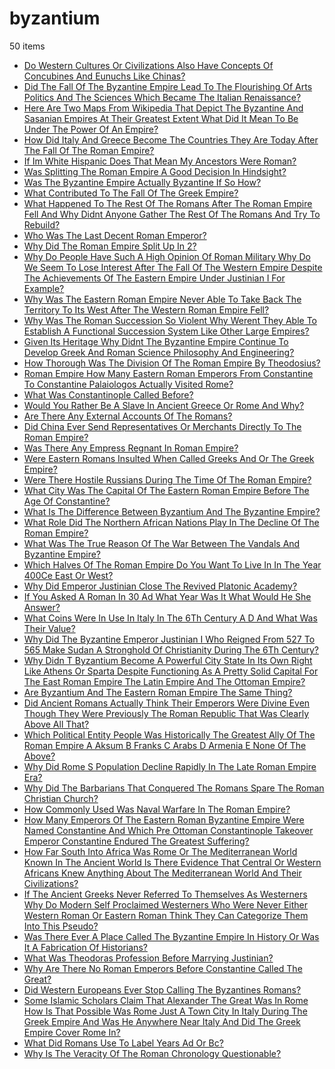 # byzantium
50 items

* [Do Western Cultures Or Civilizations Also Have Concepts Of Concubines And Eunuchs Like Chinas?](../2014/do-western-cultures-or-civilizations-also-have-concepts-of-concubines-and-eunuchs-like-chinas.md)
* [Did The Fall Of The Byzantine Empire Lead To The Flourishing Of Arts Politics And The Sciences Which Became The Italian Renaissance?](../2015/did-the-fall-of-the-byzantine-empire-lead-to-the-flourishing-of-arts-politics-and-the-sciences-which-became-the-italian-renaissance.md)
* [Here Are Two Maps From Wikipedia That Depict The Byzantine And Sasanian Empires At Their Greatest Extent What Did It Mean To Be Under The Power Of An Empire?](../2015/here-are-two-maps-from-wikipedia-that-depict-the-byzantine-and-sasanian-empires-at-their-greatest-extent-what-did-it-mean-to-be-under-the-power-of-an-empire.md)
* [How Did Italy And Greece Become The Countries They Are Today After The Fall Of The Roman Empire?](../2015/how-did-italy-and-greece-become-the-countries-they-are-today-after-the-fall-of-the-roman-empire.md)
* [If Im White Hispanic Does That Mean My Ancestors Were Roman?](../2015/if-im-white-hispanic-does-that-mean-my-ancestors-were-roman.md)
* [Was Splitting The Roman Empire A Good Decision In Hindsight?](../2015/was-splitting-the-roman-empire-a-good-decision-in-hindsight.md)
* [Was The Byzantine Empire Actually Byzantine If So How?](../2015/was-the-byzantine-empire-actually-byzantine-if-so-how.md)
* [What Contributed To The Fall Of The Greek Empire?](../2015/what-contributed-to-the-fall-of-the-greek-empire.md)
* [What Happened To The Rest Of The Romans After The Roman Empire Fell And Why Didnt Anyone Gather The Rest Of The Romans And Try To Rebuild?](../2015/what-happened-to-the-rest-of-the-romans-after-the-roman-empire-fell-and-why-didnt-anyone-gather-the-rest-of-the-romans-and-try-to-rebuild.md)
* [Who Was The Last Decent Roman Emperor?](../2015/who-was-the-last-decent-roman-emperor.md)
* [Why Did The Roman Empire Split Up In 2?](../2015/why-did-the-roman-empire-split-up-in-2.md)
* [Why Do People Have Such A High Opinion Of Roman Military Why Do We Seem To Lose Interest After The Fall Of The Western Empire Despite The Achievements Of The Eastern Empire Under Justinian I For Example?](../2015/why-do-people-have-such-a-high-opinion-of-roman-military-why-do-we-seem-to-lose-interest-after-the-fall-of-the-western-empire-despite-the-achievements-of-the-eastern-empire-under-justinian-i-for-example.md)
* [Why Was The Eastern Roman Empire Never Able To Take Back The Territory To Its West After The Western Roman Empire Fell?](../2015/why-was-the-eastern-roman-empire-never-able-to-take-back-the-territory-to-its-west-after-the-western-roman-empire-fell.md)
* [Why Was The Roman Succession So Violent Why Werent They Able To Establish A Functional Succession System Like Other Large Empires?](../2015/why-was-the-roman-succession-so-violent-why-werent-they-able-to-establish-a-functional-succession-system-like-other-large-empires.md)
* [Given Its Heritage Why Didnt The Byzantine Empire Continue To Develop Greek And Roman Science Philosophy And Engineering?](../2016/given-its-heritage-why-didnt-the-byzantine-empire-continue-to-develop-greek-and-roman-science-philosophy-and-engineering.md)
* [How Thorough Was The Division Of The Roman Empire By Theodosius?](../2016/how-thorough-was-the-division-of-the-roman-empire-by-theodosius.md)
* [Roman Empire How Many Eastern Roman Emperors From Constantine To Constantine Palaiologos Actually Visited Rome?](../2016/roman-empire-how-many-eastern-roman-emperors-from-constantine-to-constantine-palaiologos-actually-visited-rome.md)
* [What Was Constantinople Called Before?](../2016/what-was-constantinople-called-before.md)
* [Would You Rather Be A Slave In Ancient Greece Or Rome And Why?](../2016/would-you-rather-be-a-slave-in-ancient-greece-or-rome-and-why.md)
* [Are There Any External Accounts Of The Romans?](../2017/are-there-any-external-accounts-of-the-romans.md)
* [Did China Ever Send Representatives Or Merchants Directly To The Roman Empire?](../2017/did-china-ever-send-representatives-or-merchants-directly-to-the-roman-empire.md)
* [Was There Any Empress Regnant In Roman Empire?](../2017/was-there-any-empress-regnant-in-roman-empire.md)
* [Were Eastern Romans Insulted When Called Greeks And Or The Greek Empire?](../2017/were-eastern-romans-insulted-when-called-greeks-and-or-the-greek-empire.md)
* [Were There Hostile Russians During The Time Of The Roman Empire?](../2017/were-there-hostile-russians-during-the-time-of-the-roman-empire.md)
* [What City Was The Capital Of The Eastern Roman Empire Before The Age Of Constantine?](../2017/what-city-was-the-capital-of-the-eastern-roman-empire-before-the-age-of-constantine.md)
* [What Is The Difference Between Byzantium And The Byzantine Empire?](../2017/what-is-the-difference-between-byzantium-and-the-byzantine-empire.md)
* [What Role Did The Northern African Nations Play In The Decline Of The Roman Empire?](../2017/what-role-did-the-northern-african-nations-play-in-the-decline-of-the-roman-empire.md)
* [What Was The True Reason Of The War Between The Vandals And Byzantine Empire?](../2017/what-was-the-true-reason-of-the-war-between-the-vandals-and-byzantine-empire.md)
* [Which Halves Of The Roman Empire Do You Want To Live In In The Year 400Ce East Or West?](../2017/which-halves-of-the-roman-empire-do-you-want-to-live-in-in-the-year-400ce-east-or-west.md)
* [Why Did Emperor Justinian Close The Revived Platonic Academy?](../2017/why-did-emperor-justinian-close-the-revived-platonic-academy.md)
* [If You Asked A Roman In 30 Ad What Year Was It What Would He She Answer?](../2018/if-you-asked-a-roman-in-30-ad-what-year-was-it-what-would-he-she-answer.md)
* [What Coins Were In Use In Italy In The 6Th Century A D And What Was Their Value?](../2018/what-coins-were-in-use-in-italy-in-the-6th-century-a-d-and-what-was-their-value.md)
* [Why Did The Byzantine Emperor Justinian I Who Reigned From 527 To 565 Make Sudan A Stronghold Of Christianity During The 6Th Century?](../2018/why-did-the-byzantine-emperor-justinian-i-who-reigned-from-527-to-565-make-sudan-a-stronghold-of-christianity-during-the-6th-century.md)
* [Why Didn T Byzantium Become A Powerful City State In Its Own Right Like Athens Or Sparta Despite Functioning As A Pretty Solid Capital For The East Roman Empire The Latin Empire And The Ottoman Empire?](../2018/why-didn-t-byzantium-become-a-powerful-city-state-in-its-own-right-like-athens-or-sparta-despite-functioning-as-a-pretty-solid-capital-for-the-east-roman-empire-the-latin-empire-and-the-ottoman-empire.md)
* [Are Byzantium And The Eastern Roman Empire The Same Thing?](../2019/are-byzantium-and-the-eastern-roman-empire-the-same-thing.md)
* [Did Ancient Romans Actually Think Their Emperors Were Divine Even Though They Were Previously The Roman Republic That Was Clearly Above All That?](../2019/did-ancient-romans-actually-think-their-emperors-were-divine-even-though-they-were-previously-the-roman-republic-that-was-clearly-above-all-that.md)
* [Which Political Entity People Was Historically The Greatest Ally Of The Roman Empire A Aksum B Franks C Arabs D Armenia E None Of The Above?](../2019/which-political-entity-people-was-historically-the-greatest-ally-of-the-roman-empire-a-aksum-b-franks-c-arabs-d-armenia-e-none-of-the-above.md)
* [Why Did Rome S Population Decline Rapidly In The Late Roman Empire Era?](../2019/why-did-rome-s-population-decline-rapidly-in-the-late-roman-empire-era.md)
* [Why Did The Barbarians That Conquered The Romans Spare The Roman Christian Church?](../2019/why-did-the-barbarians-that-conquered-the-romans-spare-the-roman-christian-church.md)
* [How Commonly Used Was Naval Warfare In The Roman Empire?](../2020/how-commonly-used-was-naval-warfare-in-the-roman-empire.md)
* [How Many Emperors Of The Eastern Roman Byzantine Empire Were Named Constantine And Which Pre Ottoman Constantinople Takeover Emperor Constantine Endured The Greatest Suffering?](../2020/how-many-emperors-of-the-eastern-roman-byzantine-empire-were-named-constantine-and-which-pre-ottoman-constantinople-takeover-emperor-constantine-endured-the-greatest-suffering.md)
* [How Far South Into Africa Was Rome Or The Mediterranean World Known In The Ancient World Is There Evidence That Central Or Western Africans Knew Anything About The Mediterranean World And Their Civilizations?](../2021/how-far-south-into-africa-was-rome-or-the-mediterranean-world-known-in-the-ancient-world-is-there-evidence-that-central-or-western-africans-knew-anything-about-the-mediterranean-world-and-their-civilizations.md)
* [If The Ancient Greeks Never Referred To Themselves As Westerners Why Do Modern Self Proclaimed Westerners Who Were Never Either Western Roman Or Eastern Roman Think They Can Categorize Them Into This Pseudo?](../2021/if-the-ancient-greeks-never-referred-to-themselves-as-westerners-why-do-modern-self-proclaimed-westerners-who-were-never-either-western-roman-or-eastern-roman-think-they-can-categorize-them-into-this-pseudo.md)
* [Was There Ever A Place Called The Byzantine Empire In History Or Was It A Fabrication Of Historians?](../2021/was-there-ever-a-place-called-the-byzantine-empire-in-history-or-was-it-a-fabrication-of-historians.md)
* [What Was Theodoras Profession Before Marrying Justinian?](../2021/what-was-theodoras-profession-before-marrying-justinian.md)
* [Why Are There No Roman Emperors Before Constantine Called The Great?](../2021/why-are-there-no-roman-emperors-before-constantine-called-the-great.md)
* [Did Western Europeans Ever Stop Calling The Byzantines Romans?](../2022/did-western-europeans-ever-stop-calling-the-byzantines-romans.md)
* [Some Islamic Scholars Claim That Alexander The Great Was In Rome How Is That Possible Was Rome Just A Town City In Italy During The Greek Empire And Was He Anywhere Near Italy And Did The Greek Empire Cover Rome In?](../2022/some-islamic-scholars-claim-that-alexander-the-great-was-in-rome-how-is-that-possible-was-rome-just-a-town-city-in-italy-during-the-greek-empire-and-was-he-anywhere-near-italy-and-did-the-greek-empire-cover-rome-in.md)
* [What Did Romans Use To Label Years Ad Or Bc?](../2022/what-did-romans-use-to-label-years-ad-or-bc.md)
* [Why Is The Veracity Of The Roman Chronology Questionable?](../2022/why-is-the-veracity-of-the-roman-chronology-questionable.md)
